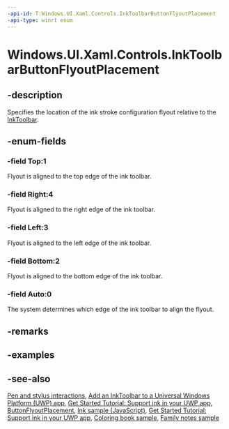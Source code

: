 ```yaml
---
-api-id: T:Windows.UI.Xaml.Controls.InkToolbarButtonFlyoutPlacement
-api-type: winrt enum
---
```


<!-- Enumeration syntax.
public enum InkToolbarButtonFlyoutPlacement : int 
-->

# Windows.UI.Xaml.Controls.InkToolbarButtonFlyoutPlacement

## -description
Specifies the location of the ink stroke configuration flyout relative to the [InkToolbar](inktoolbar.md).

## -enum-fields
### -field Top:1
Flyout is aligned to the top edge of the ink toolbar.

### -field Right:4
Flyout is aligned to the right edge of the ink toolbar.

### -field Left:3
Flyout is aligned to the left edge of the ink toolbar.

### -field Bottom:2
Flyout is aligned to the bottom edge of the ink toolbar.

### -field Auto:0
The system determines which edge of the ink toolbar to align the flyout.

## -remarks

## -examples

## -see-also
[Pen and stylus interactions](https://docs.microsoft.com/windows/uwp/input-and-devices/pen-and-stylus-interactions), [Add an InkToolbar to a Universal Windows Platform (UWP) app](https://docs.microsoft.com/windows/uwp/input-and-devices/ink-toolbar), [Get Started Tutorial: Support ink in your UWP app](https://docs.microsoft.com/windows/uwp/get-started/ink-walkthrough), [ButtonFlyoutPlacement](inktoolbar_buttonflyoutplacement.md), [Ink sample (JavaScript)](https://github.com/Microsoft/Windows-universal-samples/tree/master/Samples/Ink), [Get Started Tutorial: Support ink in your UWP app](https://aka.ms/appsample-ink), [Coloring book sample](https://aka.ms/cpubsample-coloringbook), [Family notes sample](https://aka.ms/cpubsample-familynotessample)

<!--
[Pen and stylus interactions](https://docs.microsoft.com/windows/uwp/input-and-devices/pen-and-stylus-interactions)

[Add an InkToolbar to a Universal Windows Platform (UWP) app](https://docs.microsoft.com/windows/uwp/input-and-devices/ink-toolbar)

[Get Started Tutorial: Support ink in your UWP app](https://docs.microsoft.com/windows/uwp/get-started/ink-walkthrough)

### Reference
[ButtonFlyoutPlacement](inktoolbar_buttonflyoutplacement.md)

### Samples
* [Simple ink sample (C#/C++)](https://github.com/Microsoft/Windows-universal-samples/tree/master/Samples/SimpleInk)
* [Complex ink sample (C++)](https://github.com/Microsoft/Windows-universal-samples/tree/master/Samples/ComplexInk)
* [Ink sample (JavaScript)](https://github.com/Microsoft/Windows-universal-samples/tree/master/Samples/Ink)
* [Get Started Tutorial: Support ink in your UWP app](https://aka.ms/appsample-ink)
* [Coloring book sample](https://aka.ms/cpubsample-coloringbook)
* [Family notes sample](https://aka.ms/cpubsample-familynotessample)
-->
